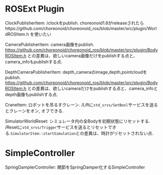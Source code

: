 # ROSExt Plugin

ClockPublisherItem: /clockをpublish. choreonoid1.8がreleaseされたらhttps://github.com/choreonoid/choreonoid_ros/blob/master/src/plugin/WorldROSItem.h を使いたい

CameraPublisherItem: camera画像をpublish. https://github.com/choreonoid/choreonoid_ros/blob/master/src/plugin/BodyROSItem.h との差異は、欲しいcamera画像だけをpublishする点と、camera_infoもpublishする点.

DepthCameraPublisherItem: depth_cameraのimage,depth,pointcloudをpublish. https://github.com/choreonoid/choreonoid_ros/blob/master/src/plugin/BodyROSItem.h との差異は、欲しいcameraだけをpublishする点と、camera_infoとdepth画像もpublishする点.

CraneItem: ロボットを吊るすクレーン. <name>/Liftに`std_srvs/SetBool`サービスを送るとクレーンをオン, オフできる.

SimulatorWorldReset: シミュレータ内の全Bodyを初期状態にリセットする. <name>/Resetに`std_srvs/Trigger`サービスを送るとリセットできる.`SimulatorItem::startSimulation`との差異は、時計がリセットされない点.

# SimpleController

SpringDamplerController: 関節をSpringDamper化するSimpleController
